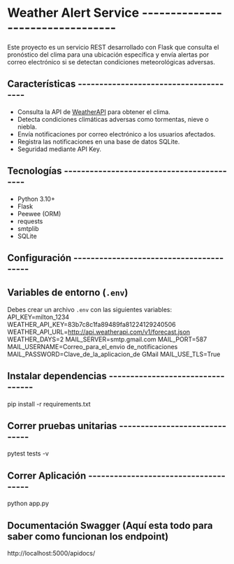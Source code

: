 # Weather Alert Service ---------------------------------

Este proyecto es un servicio REST desarrollado con Flask que consulta el pronóstico del clima para una ubicación específica y envía alertas por correo electrónico si se detectan condiciones meteorológicas adversas.

## Características --------------------------------------

- Consulta la API de [WeatherAPI](https://www.weatherapi.com/) para obtener el clima.
- Detecta condiciones climáticas adversas como tormentas, nieve o niebla.
- Envía notificaciones por correo electrónico a los usuarios afectados.
- Registra las notificaciones en una base de datos SQLite.
- Seguridad mediante API Key.

## Tecnologías ------------------------------------------

- Python 3.10+
- Flask
- Peewee (ORM)
- requests
- smtplib
- SQLite

## Configuración ----------------------------------------

## Variables de entorno (`.env`)
Debes crear un archivo `.env` con las siguientes variables:
API_KEY=milton_1234
WEATHER_API_KEY=83b7c8c1fa89489fa81224129240506
WEATHER_API_URL=http://api.weatherapi.com/v1/forecast.json
WEATHER_DAYS=2
MAIL_SERVER=smtp.gmail.com
MAIL_PORT=587
MAIL_USERNAME=Correo_para_el_envio de_notificaciones
MAIL_PASSWORD=Clave_de_la_aplicacion_de GMail
MAIL_USE_TLS=True

## Instalar dependencias ---------------------------------
pip install -r requirements.txt

## Correr pruebas unitarias ------------------------------
pytest tests -v

## Correr Aplicación -------------------------------------
python app.py

## Documentación Swagger (Aquí esta todo para saber como funcionan los endpoint)
http://localhost:5000/apidocs/

